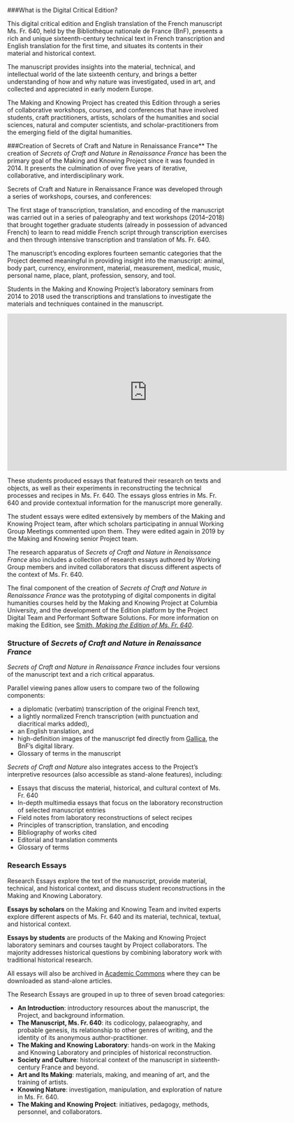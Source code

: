 ###What is the Digital Critical Edition?

This digital critical edition and English translation of the French manuscript Ms. Fr. 640, held by the Bibliothèque nationale de France (BnF), presents a rich and unique sixteenth-century technical text in French transcription and English translation for the first time, and situates its contents in their material and historical context.

The manuscript provides insights into the material, technical, and intellectual world of the late sixteenth century, and brings a better understanding of how and why nature was investigated, used in art, and collected and appreciated in early modern Europe.

The Making and Knowing Project has created this Edition through a series of collaborative workshops, courses, and conferences that have involved students, craft practitioners, artists, scholars of the humanities and social sciences, natural and computer scientists, and scholar-practitioners from the emerging field of the digital humanities.

###Creation of Secrets of Craft and Nature in Renaissance France**
The creation of _Secrets of Craft and Nature in Renaissance France_ has been the primary goal of the Making and Knowing Project since it was founded in 2014. It presents the culmination of over five years of iterative, collaborative, and interdisciplinary work.

Secrets of Craft and Nature in Renaissance France was developed through a series of  workshops, courses, and conferences:

The first stage of transcription, translation, and encoding of the manuscript was carried out in a series of paleography and text workshops (2014–2018) that brought together graduate students (already in possession of advanced French) to learn to read middle French script through transcription exercises and then through intensive transcription and translation of Ms. Fr. 640.

The manuscript’s encoding explores fourteen semantic categories that the Project deemed meaningful in providing insight into the manuscript: animal, body part, currency, environment, material, measurement, medical, music, personal name, place, plant, profession, sensory, and tool.

Students in the Making and Knowing Project’s laboratory seminars from 2014 to 2018 used the transcriptions and translations to investigate the materials and techniques contained in the manuscript.

<iframe title="vimeo-player" src="https://player.vimeo.com/video/384070452" width="640" height="360" frameborder="0" allowfullscreen></iframe>

These students produced essays that featured their research on texts and objects, as well as their experiments in reconstructing the technical processes and recipes in Ms. Fr. 640. The essays gloss entries in Ms. Fr. 640 and provide contextual information for the manuscript more generally.

The student essays were edited extensively by members of the Making and Knowing Project team, after which scholars participating in annual Working Group Meetings commented upon them. They were edited again in 2019 by the Making and Knowing senior Project team.

The research apparatus of _Secrets of Craft and Nature in Renaissance France_ also includes a collection of research essays authored by Working Group members and invited collaborators that discuss different aspects of the context of Ms. Fr. 640.

The final component of the creation of *Secrets of Craft and Nature in Renaissance France* was the prototyping of digital components in digital humanities courses held by the Making and Knowing Project at Columbia University, and the development of the
Edition platform by the Project Digital Team and Performant Software
Solutions. For more information on making the Edition, see [Smith, *Making the Edition of Ms. Fr. 640*]().

### Structure of *Secrets of Craft and Nature in Renaissance France*

*Secrets of Craft and Nature in Renaissance France* includes four versions of the manuscript text and a rich critical apparatus.

Parallel viewing panes allow users to compare two of the following
components:

- a diplomatic (verbatim) transcription of the original French text,
- a lightly normalized French transcription (with punctuation and diacritical marks added),
- an English translation, and
- high-definition images of the manuscript fed directly from [Gallica](https://gallica.bnf.fr), the BnF’s digital library.
- Glossary of terms in the manuscript

*Secrets of Craft and Nature* also integrates access to the Project’s interpretive resources (also accessible as stand-alone features), including:

  - Essays that discuss the material, historical, and cultural context of Ms. Fr. 640
  - In-depth multimedia essays that focus on the laboratory reconstruction of selected manuscript entries
  - Field notes from laboratory reconstructions of select recipes
  - Principles of transcription, translation, and encoding
  - Bibliography of works cited
  - Editorial and translation comments
  - Glossary of terms

### Research Essays

Research Essays explore the text of the manuscript, provide material,
technical, and historical context, and discuss student reconstructions
in the Making and Knowing Laboratory.

**Essays by scholars** on the Making and Knowing Team and invited
experts explore different aspects of Ms. Fr. 640 and its material, technical,
textual, and historical context.

**Essays by students** are products of the Making and Knowing Project laboratory seminars
and courses taught by Project collaborators. The majority addresses historical questions by
combining laboratory work with traditional historical research.

All essays will also be archived in [Academic Commons](https://academiccommons.columbia.edu) where they can be
downloaded as stand-alone articles.

The Research Essays are grouped in up to three of seven broad categories:

  - **An Introduction**: introductory resources about the manuscript, the Project, and background information.
  - **The Manuscript, Ms. Fr. 640**: its codicology, palaeography, and probable genesis, its relationship to other genres of writing, and the identity of its anonymous author-practitioner.
  - **The Making and Knowing Laboratory**: hands-on work in the Making and Knowing Laboratory and principles of historical reconstruction.
  - **Society and Culture**: historical context of the manuscript in sixteenth-century France and beyond.
  - **Art and Its Making**: materials, making, and meaning of art, and the training of artists.
  - **Knowing Nature**: investigation, manipulation, and exploration of nature in Ms. Fr. 640.
  - **The Making and Knowing Project**: initiatives, pedagogy, methods, personnel, and collaborators.
